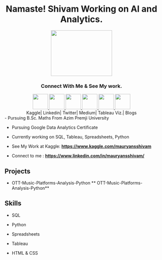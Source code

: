 <h1 align="center"><b>Namaste! Shivam Working on AI and Analytics.</b></h1>
<div id="header" align="center">
  <img src="https://media.giphy.com/media/ALfii8H2UlPGzQmvxB/giphy.gif" width="200" height="150"/>
</div>
<h3 align="center"><b>Connect With Me & See My work.</b></h3>
<div align ="center">
<a href="https://www.kaggle.com/mauryansshivam/Home" >
  <img height="50" src="https://cdn4.iconfinder.com/data/icons/logos-and-brands/512/189_Kaggle_logo_logos-64.png"/>
</a>
<a href="https://www.linkedin.com/in/mauryansshivam/">
  <img height="50" src="https://cdn1.iconfinder.com/data/icons/logotypes/32/circle-linkedin-64.png"/>
</a>
<a href="https://twitter.com/shivam_mauryan">
  <img height="50" src="https://cdn2.iconfinder.com/data/icons/social-media-2285/512/1_Twitter_colored_svg-256.png"/>
</a>
<a href="https://medium.com/@shivammaurya945093">
  <img height="50" src="https://cdn3.iconfinder.com/data/icons/social-media-2285/300/Medium-Logo-Black-RGB_300x80-256.png"/>
</a>
<a href="https://public.tableau.com/app/profile/shivam.maurya.tableau">
  <img height="50" src="https://cdn2.iconfinder.com/data/icons/mixd/512/3_tableau-64.png"/>
</a>
<a href="https://write--for-right.blogspot.com/">
  <img height="50" src="https://cdn2.iconfinder.com/data/icons/social-media-icon-set-6/94/blogger-256.png"/>
</a>
</div>
<div align ="center">
<span>Kaggle|</span>
<span>Linkedin|</span>
<span>Twitter|</span>
<span>Medium|</span>
  <span>Tableau Viz.|</span>
  <span>Blogs</span>
</div>
- Pursuing B.Sc. Maths From Azim Premji University

- Pursuing Google Data Analytics Certificate

- Currently working on SQL, Tableau, Spreadsheets, Python

- See My Work at Kaggle: **https://www.kaggle.com/mauryansshivam**
- Connect to me : **https://www.linkedin.com/in/mauryansshivam/**
## **Projects**
-  OTT-Music-Platforms-Analysis-Python ** OTT-Music-Platforms-Analysis-Python**

## **Skills**
- SQL

- Python

- Spreadsheets

- Tableau

- HTML & CSS


